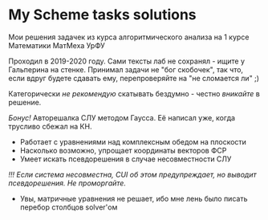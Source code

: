 # My Scheme tasks solutions

Мои решения задачек из курса алгоритмического анализа на 1 курсе Математики МатМеха УрФУ

Проходил в 2019-2020 году. Сами тексты лаб не сохранял - ищите у Гальперина на стенке.
Принимал задачи не "бог скобочек", так что, если вдруг будете сдавать ему, перепроверяйте на "не сломается ли" ;)

Категорически *не рекомендую* скатывать бездумно - честно *вникайте* в решение.


*Бонус!* Авторешалка СЛУ методом Гаусса. Её написал уже, когда трусливо сбежал на КН.

+ Работает с уравнениями над комплексным обедом на плоскости
+ Насколько возможно, упрощает координаты векторов ФСР
+ Умеет искать псевдорешения в случае несовместности СЛУ

*!!! Если система несовместна, CUI об этом предупреждает, но выводит псевдорешения. Не проморгайте.*

- Увы, матричные уравнения не решает, ибо мне лень было писать перебор столбцов solver'ом
